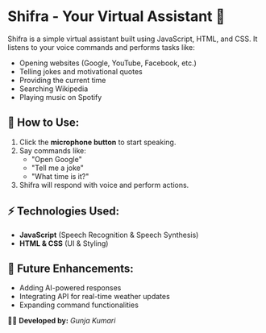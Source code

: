 # Shifra - Your Virtual Assistant 🤖

Shifra is a simple virtual assistant built using JavaScript, HTML, and CSS. It listens to your voice commands and performs tasks like:
- Opening websites (Google, YouTube, Facebook, etc.)
- Telling jokes and motivational quotes
- Providing the current time
- Searching Wikipedia  
- Playing music on Spotify  

## 🚀 How to Use:
1. Click the **microphone button** to start speaking.
2. Say commands like:
   - "Open Google"
   - "Tell me a joke"
   - "What time is it?"
3. Shifra will respond with voice and perform actions.

## ⚡ Technologies Used:
- **JavaScript** (Speech Recognition & Speech Synthesis)
- **HTML & CSS** (UI & Styling)

## 📌 Future Enhancements:
- Adding AI-powered responses
- Integrating API for real-time weather updates
- Expanding command functionalities

👩‍💻 **Developed by:** *Gunja Kumari*
